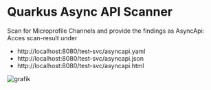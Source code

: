 # Quarkus Async API Scanner

Scan for Microprofile Channels and provide the findings as AsyncApi:<br>
Acces scan-result under
* http://localhost:8080/test-svc/asyncapi.yaml
* http://localhost:8080/test-svc/asyncapi.json
* http://localhost:8080/test-svc/asyncapi.html

![grafik](https://user-images.githubusercontent.com/70508469/219752798-2c198de7-8a9a-471a-a86a-358cca0cd65f.png)

